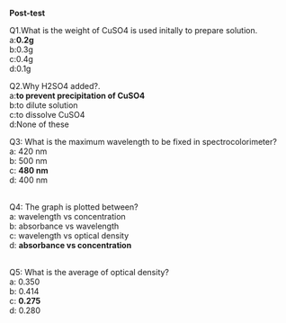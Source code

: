 <p><b>Post-test</b></p>
<p>Q1.What is the weight of CuSO4 is used initally to prepare solution.<br>
a:<b>0.2g</b><br>
b:0.3g<br>
c:0.4g<br>
d:0.1g<br></p>
<p>Q2.Why H2SO4 added?.<br>
a:<b>to prevent precipitation of CuSO4</b><br>
b:to dilute solution<br>
c:to dissolve CuSO4<br>
d:None of these<br></p>

<p>Q3: What is the maximum wavelength to be fixed in spectrocolorimeter?  <br>		
		a:  420 nm<br>                  
        b:  500 nm<br>                  
        c:  <b>480 nm</b><br>                  
        d:  400 nm<br><br> </p>
		
<p>Q4: The graph is plotted between?<br>  
        a:  wavelength vs concentration<br>                  
        b:  absorbance vs wavelength<br>                  
        c:  wavelength vs optical density<br>                  
        d: <b>absorbance vs concentration</b><br><br></p>	

<p>Q5: What is the average  of optical density?<br>
        a:  0.350<br>                  
        b:  0.414<br>                  
        c:  <b>0.275</b><br>                  
        d:  0.280<br><br> </p>
